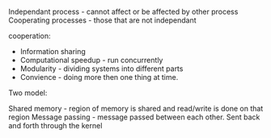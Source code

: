 Independant process - cannot affect or be affected by other process
Cooperating processes - those that are not independant

cooperation:
- Information sharing
- Computational speedup - run concurrently
- Modularity - dividing systems into different parts
- Convience - doing more then one thing at time.  

Two model:

Shared memory - region of memory is shared and read/write is done on that region
Message passing - message passed between each other.  Sent back and forth through the kernel


